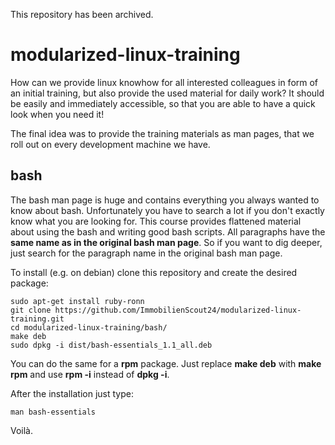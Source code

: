 This repository has been archived.

modularized-linux-training
==========================
How can we provide linux knowhow for all interested colleagues in form of an initial training, but also provide the used material for daily work? It should be easily and immediately accessible, so that you are able to have a quick look when you need it!

The final idea was to provide the training materials as man pages, that we roll out on every development machine we have.

bash
----
The bash man page is huge and contains everything you always wanted to know about bash. Unfortunately you have to search a lot if you don't exactly know what you are looking for. This course provides flattened material about using the bash and writing good bash scripts. All paragraphs have the **same name as in the original bash man page**. So if you want to dig deeper, just search for the paragraph name in the original bash man page.

To install (e.g. on debian) clone this repository and create the desired package:

    sudo apt-get install ruby-ronn
    git clone https://github.com/ImmobilienScout24/modularized-linux-training.git
    cd modularized-linux-training/bash/
    make deb
    sudo dpkg -i dist/bash-essentials_1.1_all.deb
    
You can do the same for a **rpm** package. Just replace **make deb** with **make rpm** and use **rpm -i** instead of **dpkg -i**.

After the installation just type:

    man bash-essentials
    
Voilà.
